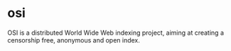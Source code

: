 osi
===

OSI is a distributed World Wide Web indexing project, aiming at creating a censorship free, anonymous and open index.
